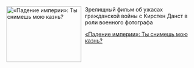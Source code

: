 <!--2025-08-16 10:15:19-->
<div class="yb">
  <div class="rss kino_kino"><a href="https://www.kino-teatr.ru/kino/art/tv/7268/" title="«Падение империи»: Ты снимешь мою казнь?"><img src="https://www.kino-teatr.ru/art/8/6/7268/poster.jpg" width="196" height="147" align="left" hspace="5" style="margin: 0px 10px 0px 5px" alt="«Падение империи»: Ты снимешь мою казнь?"/></a>Зрелищный фильм об ужасах гражданской войны с Кирстен Данст в роли военного фотографа <p class="titl"><a href="https://www.kino-teatr.ru/kino/art/tv/7268/">«Падение империи»: Ты снимешь мою казнь?</a></p></div>
</div>
